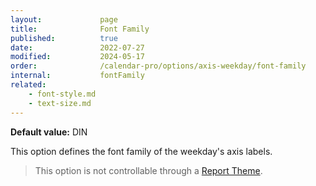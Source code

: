 ```yaml
---
layout:             page
title:              Font Family
published:          true
date:               2022-07-27
modified:           2024-05-17
order:              /calendar-pro/options/axis-weekday/font-family
internal:           fontFamily
related:
    - font-style.md
    - text-size.md
---
```

**Default value:** DIN

This option defines the font family of the weekday's axis labels.  

> This option is not controllable through a [Report Theme](../../features/themes.md).